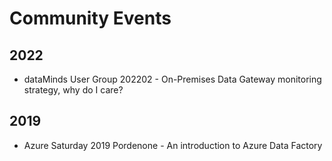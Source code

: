 # Community Events
## 2022
- dataMinds User Group 202202 - On-Premises Data Gateway monitoring strategy, why do I care?
## 2019
- Azure Saturday 2019 Pordenone - An introduction to Azure Data Factory
